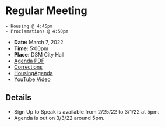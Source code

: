 # Regular Meeting
    - Housing @ 4:45pm
    - Proclamations @ 4:50pm

- **Date:** March 7, 2022
- **Time:** 5:00pm 
- **Place:** DSM City Hall
- [Agenda PDF](https://councildocs.dsm.city/agendas/ag20220307.pdf?pdf=Agenda&t=1646350265302)
- [Corrections](https://councildocs.dsm.city/corrections/20220307%20cap.pdf?pdf=Corrections&t=1646350265302)
- [HousingAgenda](https://councildocs.dsm.city/agendas/mg20220307.pdf?pdf=Housing%20Agendas&t=1646350265302)
- [YouTube Video](https://youtu.be/zWylYDCTWXg)

## Details

- Sign Up to Speak is available from 2/25/22 to 3/1/22 at 5pm.
- Agenda is out on 3/3/22 around 5pm.
